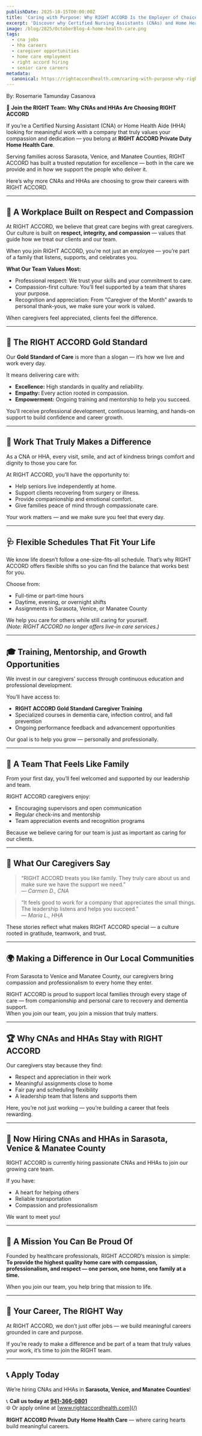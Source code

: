 ```yaml
---
publishDate: 2025-10-15T00:00:00Z
title: 'Caring with Purpose: Why RIGHT ACCORD Is the Employer of Choice for CNAs and HHAs'
excerpt: 'Discover why Certified Nursing Assistants (CNAs) and Home Health Aides (HHAs) are choosing RIGHT ACCORD as their trusted employer in Sarasota, Venice, and Manatee Counties. Learn how a compassionate culture, flexible schedules, and growth opportunities make it the right place to build a meaningful career in care.'
image: /blog/2025/OctoberBlog-4-home-health-care.png
tags:
  - cna jobs
  - hha careers
  - caregiver opportunities
  - home care employment
  - right accord hiring
  - senior care careers
metadata:
  canonical: https://rightaccordhealth.com/caring-with-purpose-why-right-accord-is-the-employer-of-choice-for-cnas-and-hhas
---
```


By: Rosemarie Tamunday Casanova

💙 **Join the RIGHT Team: Why CNAs and HHAs Are Choosing RIGHT ACCORD**

If you’re a Certified Nursing Assistant (CNA) or Home Health Aide (HHA) looking for meaningful work with a company that truly values your compassion and dedication — you belong at **RIGHT ACCORD Private Duty Home Health Care**.  

Serving families across Sarasota, Venice, and Manatee Counties, RIGHT ACCORD has built a trusted reputation for excellence — both in the care we provide and in how we support the people who deliver it.  

Here’s why more CNAs and HHAs are choosing to grow their careers with RIGHT ACCORD.

---

## 🌟 A Workplace Built on Respect and Compassion

At RIGHT ACCORD, we believe that great care begins with great caregivers.  
Our culture is built on **respect, integrity, and compassion** — values that guide how we treat our clients and our team.  

When you join RIGHT ACCORD, you’re not just an employee — you’re part of a family that listens, supports, and celebrates you.

**What Our Team Values Most:**
- Professional respect: We trust your skills and your commitment to care.  
- Compassion-first culture: You’ll feel supported by a team that shares your purpose.  
- Recognition and appreciation: From “Caregiver of the Month” awards to personal thank-yous, we make sure your work is valued.  

When caregivers feel appreciated, clients feel the difference.

---

## 💪 The RIGHT ACCORD Gold Standard

Our **Gold Standard of Care** is more than a slogan — it’s how we live and work every day.  

It means delivering care with:  
- **Excellence:** High standards in quality and reliability.  
- **Empathy:** Every action rooted in compassion.  
- **Empowerment:** Ongoing training and mentorship to help you succeed.  

You’ll receive professional development, continuous learning, and hands-on support to build confidence and career growth.

---

## 🧡 Work That Truly Makes a Difference

As a CNA or HHA, every visit, smile, and act of kindness brings comfort and dignity to those you care for.  

At RIGHT ACCORD, you’ll have the opportunity to:  
- Help seniors live independently at home.  
- Support clients recovering from surgery or illness.  
- Provide companionship and emotional comfort.  
- Give families peace of mind through compassionate care.  

Your work matters — and we make sure you feel that every day.

---

## 🩺 Flexible Schedules That Fit Your Life

We know life doesn’t follow a one-size-fits-all schedule. That’s why RIGHT ACCORD offers flexible shifts so you can find the balance that works best for you.  

Choose from:  
- Full-time or part-time hours  
- Daytime, evening, or overnight shifts  
- Assignments in Sarasota, Venice, or Manatee County  

We help you care for others while still caring for yourself.  
_(Note: RIGHT ACCORD no longer offers live-in care services.)_

---

## 🎓 Training, Mentorship, and Growth Opportunities

We invest in our caregivers’ success through continuous education and professional development.  

You’ll have access to:  
- **RIGHT ACCORD Gold Standard Caregiver Training**  
- Specialized courses in dementia care, infection control, and fall prevention  
- Ongoing performance feedback and advancement opportunities  

Our goal is to help you grow — personally and professionally.

---

## 🤝 A Team That Feels Like Family

From your first day, you’ll feel welcomed and supported by our leadership and team.  

RIGHT ACCORD caregivers enjoy:  
- Encouraging supervisors and open communication  
- Regular check-ins and mentorship  
- Team appreciation events and recognition programs  

Because we believe caring for our team is just as important as caring for our clients.

---

## 💬 What Our Caregivers Say

> “RIGHT ACCORD treats you like family. They truly care about us and make sure we have the support we need.”  
> — *Carmen D., CNA*

> “It feels good to work for a company that appreciates the small things. The leadership listens and helps you succeed.”  
> — *Maria L., HHA*

These stories reflect what makes RIGHT ACCORD special — a culture rooted in gratitude, teamwork, and trust.

---

## 🌍 Making a Difference in Our Local Communities

From Sarasota to Venice and Manatee County, our caregivers bring compassion and professionalism to every home they enter.  

RIGHT ACCORD is proud to support local families through every stage of care — from companionship and personal care to recovery and dementia support.  
When you join our team, you join a mission that truly matters.

---

## 🏆 Why CNAs and HHAs Stay with RIGHT ACCORD

Our caregivers stay because they find:  
- Respect and appreciation in their work  
- Meaningful assignments close to home  
- Fair pay and scheduling flexibility  
- A leadership team that listens and supports them  

Here, you’re not just working — you’re building a career that feels rewarding.

---

## 💼 Now Hiring CNAs and HHAs in Sarasota, Venice & Manatee County

RIGHT ACCORD is currently hiring passionate CNAs and HHAs to join our growing care team.  

If you have:  
- A heart for helping others  
- Reliable transportation  
- Compassion and professionalism  

We want to meet you!

---

## 🌿 A Mission You Can Be Proud Of

Founded by healthcare professionals, RIGHT ACCORD’s mission is simple:  
**To provide the highest quality home care with compassion, professionalism, and respect — one person, one home, one family at a time.**

When you join our team, you help bring that mission to life.

---

## 💖 Your Career, The RIGHT Way

At RIGHT ACCORD, we don’t just offer jobs — we build meaningful careers grounded in care and purpose.  

If you’re ready to make a difference and be part of a team that truly values your work, it’s time to join the RIGHT team.

---

## 📞 Apply Today

We’re hiring CNAs and HHAs in **Sarasota, Venice, and Manatee Counties**!  

📞 **Call us today at [941-366-0801](tel:941-366-0801)**  
🌐 Or apply online at [www.rightaccordhealth.com](/)  

**RIGHT ACCORD Private Duty Home Health Care** — where caring hearts build meaningful careers.
